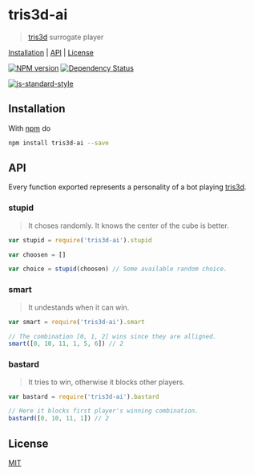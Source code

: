 # tris3d-ai

> [tris3d] surrogate player

[Installation](#installation) |
[API](#api) |
[License](#license)

[![NPM version](https://badge.fury.io/js/tris3d-ai.svg)](http://badge.fury.io/js/tris3d-ai)
[![Dependency Status](https://gemnasium.com/fibo/tris3d-ai.svg)](https://gemnasium.com/fibo/tris3d-ai)

[![js-standard-style](https://cdn.rawgit.com/feross/standard/master/badge.svg)](https://github.com/feross/standard)

## Installation

With [npm](https://npmjs.org/) do

```bash
npm install tris3d-ai --save
```

## API

Every function exported represents a personality of a bot playing [tris3d].

### stupid

> It choses randomly. It knows the center of the cube is better.

```javascript
var stupid = require('tris3d-ai').stupid

var choosen = []

var choice = stupid(choosen) // Some available random choice.
```

### smart

> It undestands when it can win.

```javascript
var smart = require('tris3d-ai').smart

// The combination [0, 1, 2] wins since they are alligned.
smart([0, 10, 11, 1, 5, 6]) // 2
```

### bastard

> It tries to win, otherwise it blocks other players.

```javascript
var bastard = require('tris3d-ai').bastard

// Here it blocks first player's winning combination.
bastard([0, 10, 11, 1]) // 2
```

## License

[MIT](http://g14n.info/mit-license)

[tris3d]: http://g14n.info/tris3d "tris3d"
